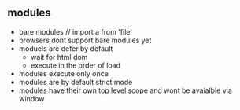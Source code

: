 ## modules
  - bare modules // import a from 'file'
  - browsers dont support bare modules yet
  - moduels are defer by default
    - wait for html dom
    - execute in the order of load
  - modules execute only once
  - modules are by default strict mode
  - modules have their own top level scope and wont be avaialble via window
